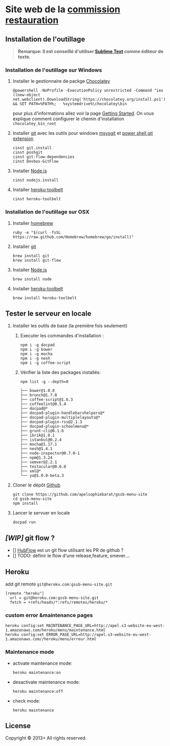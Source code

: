 # Site web de la [commission restauration](http://github.com/apelsophiebarat/gssb-menu-site)

##  Installation de l'outillage

> **Remarque: Il est conseillé d'utiliser [Sublime Text](http://www.sublimetext.com/) comme éditeur de texte.**

### Installation de l'outillage sur Windows

1. Installer le gestionnaire de packge [Chocolatey](http://chocolatey.org/)

	```
	@powershell -NoProfile -ExecutionPolicy unrestricted -Command "iex ((new-object net.webclient).DownloadString('https://chocolatey.org/install.ps1'))" && SET PATH=%PATH%;	%systemdrive%\chocolatey\bin
	```

	pour plus d'informations allez voir la page [Getting Started](https://github.com/chocolatey/chocolatey/wiki/GettingStarted).
	On vous explique comment configurer le chemin d'installation `chocolatey_bin_root`

2. Installer [git](http://git-scm.com/) avec les outils pour windows [msysgit](http://msysgit.github.io/) et [power shell git extension](https://github.com/dahlbyk/posh-git)

	```
	cinst git.install
	cinst poshgit
	cinst git-flow-dependencies
	cinst Devbox-GitFlow
	```

3. Installer [Node.js](http://nodejs.org/)

	```
	cinst nodejs.install
	```

4. Installer [heroku-toolbelt](https://toolbelt.heroku.com/)

	```
	cinst heroku-toolbelt
	```

### Installation de l'outillage sur OSX

1. Installer [homebrew](http://brew.sh/)

	```
	ruby -e "$(curl -fsSL https://raw.github.com/Homebrew/homebrew/go/install)"
	```

2. Installer [git](http://git-scm.com/)

	```
	brew install git
	brew install git-flow
	```

3. Installer [Node.js](http://nodejs.org/)

	```
	brew install node
	```

4. Installer [heroku-toolbelt](https://toolbelt.heroku.com/)

	```
	brew install heroku-toolbelt
	```

## Tester le serveur en locale

1. Installer les outils de base (la première fois seulement)

	1. Executer les commandes d'installation :

		```
		npm i -g docpad
		npm i -g bower
		npm i -g mocha
		npm i -g nesh
		npm i -g coffee-script

		```

	2. Vérifier la liste des packages installés:

		```
		npm list -g --depth=0

		├── bower@1.0.0
		├── brunch@1.7.0
		├── coffee-script@1.6.3
		├── coffeelint@0.5.4
		├── docpad@*
		├── docpad-plugin-handlebarshelpers@*
		├── docpad-plugin-multiplelayouts@*
		├── docpad-plugin-rss@2.1.3
		├── docpad-plugin-schoolmenu@*
		├── grunt-cli@0.1.6
		├── ibrik@1.0.1
		├── istanbul@0.2.4
		├── mocha@1.17.1
		├── nesh@1.4.1
		├── node-inspector@0.7.0-1
		├── npm@1.3.24
		├── semver@2.2.1
		├── testacular@0.6.0
		├── xml@*
		└── yo@1.0.0-beta.3
		```

2. Cloner le dépôt [Github](https://github.com/apelsophiebarat/gssb-menu-site)

	```
	git clone https://github.com/apelsophiebarat/gssb-menu-site
	cd gssb-menu-site
	npm install
	```

3. Lancer le servuer en locale

	```
	docpad run
	```

## _[WIP]_ git flow ?

- [] [HubFlow](http://dev.datasift.com/blog/hubflow-github-and-gitflow-model-together) est un git flow utilisant les PR de github ?
- [] TODO: définir le flow d'une release,feature, smever….


## Heroku

add git remote `git@heroku.com:gssb-menu-site.git`

```
[remote "heroku"]
  url = git@heroku.com:gssb-menu-site.git
  fetch = +refs/heads/*:refs/remotes/heroku/*
```

### custom error &maintenance pages

```
heroku config:set MAINTENANCE_PAGE_URL=http://apel.s3-website-eu-west-1.amazonaws.com/heroku/menu/maintenance.html
heroku config:set ERROR_PAGE_URL=http://apel.s3-website-eu-west-1.amazonaws.com//heroku/menu/erreur.html
```

### Maintenance mode

- activate maintenance mode:

	```
	heroku maintenance:on
	```

- desactivate maintenance mode:

	```
	heroku maintenance:off
	```

- check mode:

	```
	heroku maintenance
	```


## License
Copyright &copy; 2013+ All rights reserved.
